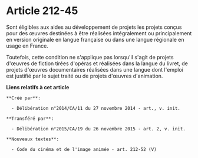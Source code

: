 # Article 212-45

Sont éligibles aux aides au développement de projets les projets conçus pour des œuvres destinées à être réalisées
intégralement ou principalement en version originale en langue française ou dans une langue régionale en usage en France. 

Toutefois, cette condition ne s'applique pas lorsqu'il s'agit de projets d'œuvres de fiction tirées d'opéras et réalisées
dans la langue du livret, de projets d'œuvres documentaires réalisées dans une langue dont l'emploi est justifié par le sujet
traité ou de projets d'œuvres d'animation.

**Liens relatifs à cet article**

	**Créé par**:

	  - Délibération n°2014/CA/11 du 27 novembre 2014 - art., v. init.

	**Transféré par**:

	  - Délibération n°2015/CA/19 du 26 novembre 2015 - art. 2, v. init.

	**Nouveaux textes**:

	  - Code du cinéma et de l'image animée - art. 212-52 (V)
